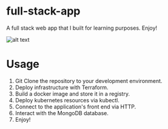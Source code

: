 # full-stack-app
A full stack web app that I built for learning purposes. Enjoy!

![alt text](/images/architecture.png=250x250)

# Usage
1) Git Clone the repository to your development environment.
2) Deploy infrastructure with Terraform.
3) Build a docker image  and store it in a registry.
4) Deploy kubernetes resources via kubectl.
6) Connect to the application's front end via HTTP.
7) Interact with the MongoDB database.
8) Enjoy!
